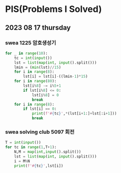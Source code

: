 # PIS(Problems I Solved)

## 2023 08 17 thursday

### swea 1225 암호생성기

```python
for _ in range(10):
    tc = int(input())
    lst = list(map(int, input().split()))
    lmin = (min(lst)//15)
    for i in range(8):
        lst[i] = lst[i]-((lmin-1)*15)
    for i in range(80):
        lst[i%8] -= i%5+1
        if lst[i%8] <= 0:
            lst[i%8] = 0
            break
    for i in range(8):
        if lst[i] == 0:
            print(f'#{tc}',*(lst[i+1:]+lst[:i+1]))
            break
```

### swea solving club 5097 회전

```python
T = int(input())
for tc in range(1,T+1):
    N,M = map(int,input().split())
    lst = list(map(int, input().split()))
    i = M%N
    print(f'#{tc}',lst[i])
```